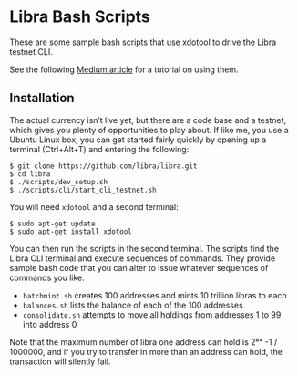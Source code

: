 # Libra Bash Scripts
These are some sample bash scripts that use xdotool to drive the Libra testnet CLI.

See the following [Medium article](https://medium.com/@keir_85660/fun-and-games-with-the-libra-testnet-2046875aedda) for a tutorial on using them.

## Installation

The actual currency isn’t live yet, but there are a code base and a testnet, which gives you plenty of opportunities to play about. If like me, you use a Ubuntu Linux box, you can get started fairly quickly by opening up a terminal (Ctrl+Alt+T) and entering the following:

```
$ git clone https://github.com/libra/libra.git
$ cd libra
$ ./scripts/dev_setup.sh
$ ./scripts/cli/start_cli_testnet.sh
```

You will need `xdotool` and a second terminal:

```
$ sudo apt-get update
$ sudo apt-get install xdotool
```

You can then run the scripts in the second terminal. The scripts find the Libra CLI terminal and execute sequences of commands. They provide sample bash code that you can alter to issue whatever sequences of commands you like.

* `batchmint.sh` creates 100 addresses and mints 10 trillion libras to each
* `balances.sh` lists the balance of each of the 100 addresses
* `consolidate.sh` attempts to move all holdings from addresses 1 to 99 into address 0

Note that the maximum number of libra one address can hold is 2⁶⁴ -1 / 1000000, and if you try to transfer in more than an address can hold, the transaction will silently fail.
